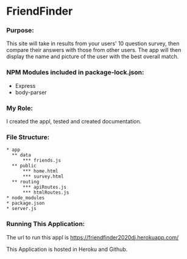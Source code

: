 # FriendFinder

### Purpose:

This site will take in results from your users' 10 question survey, then compare their answers with those from other users. The app will then display the name and picture of the user with the best overall match.


### NPM Modules included in package-lock.json:
* Express
* body-parser

### My Role:
I created the appl, tested and created documentation.

### File Structure:
    * app
      ** data
          *** friends.js
      ** public
          *** home.html
          *** survey.html
      ** routing
          *** apiRoutes.js
          *** htmlRoutes.js
    * node_modules
    * package.json
    * server.js

###  Running This Application:

The url to run this appl is  https://friendfinder2020dj.herokuapp.com/

This Application is hosted in Heroku and Github.


